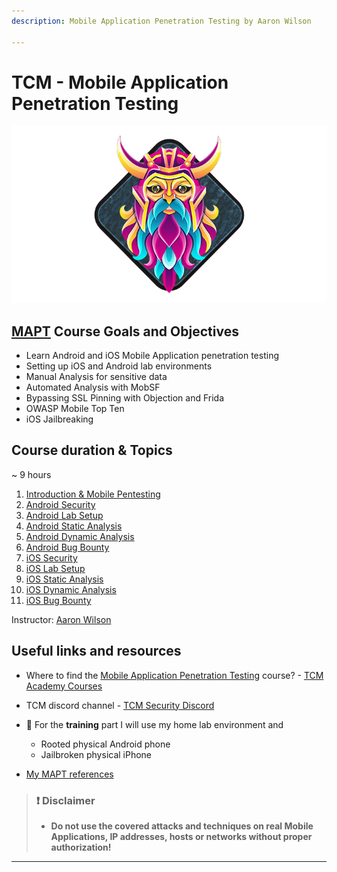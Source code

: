 ```yaml
---
description: Mobile Application Penetration Testing by Aaron Wilson

---
```


# TCM - Mobile Application Penetration Testing

![Mobile Application Penetration Testing - academy.tcm-sec.com - © TCM Security](maptassets/mapt.png)

## [MAPT](https://academy.tcm-sec.com/p/mobile-application-penetration-testing) Course Goals and Objectives

* Learn Android and iOS Mobile Application penetration testing
* Setting up iOS and Android lab environments
* Manual Analysis for sensitive data
* Automated Analysis with MobSF
* Bypassing SSL Pinning with Objection and Frida
* OWASP Mobile Top Ten
* iOS Jailbreaking

## Course duration & Topics

~	9 hours

1. [Introduction & Mobile Pentesting](1-intro/README.md)
2. [Android Security](2-android/README.md)
3. [Android Lab Setup](3-android-lab/README.md)
4. [Android Static Analysis](4-android-static/README.md)
5. [Android Dynamic Analysis](5-android-dynamic/README.md)
6. [Android Bug Bounty](6-android-bonus/README.md)
7. [iOS Security](7-ios/README.md)
8. [iOS Lab Setup](8-ios-lab/README.md)
9. [iOS Static Analysis](9-ios-static/README.md)
10. [iOS Dynamic Analysis](10-ios-dynamic/README.md)
11. [iOS Bug Bounty](11-ios-bonus/README.md)

Instructor: [Aaron Wilson](https://www.linkedin.com/in/wilson-security/overlay/about-this-profile/)

## Useful links and resources

* Where to find the [Mobile Application Penetration Testing](https://academy.tcm-sec.com/p/mobile-application-penetration-testing) course? - [TCM Academy Courses](https://academy.tcm-sec.com/courses)
* TCM discord channel - [TCM Security Discord](https://discord.gg/tcm)
* 🔬 For the **training** part I will use my home lab environment and
  * Rooted physical Android phone
  * Jailbroken physical iPhone

* [My MAPT references](mapt-references.md)

> ### ❗ Disclaimer
>
> * **Do not use the covered attacks and techniques on real Mobile Applications, IP addresses, hosts or networks without proper authorization!**

---

